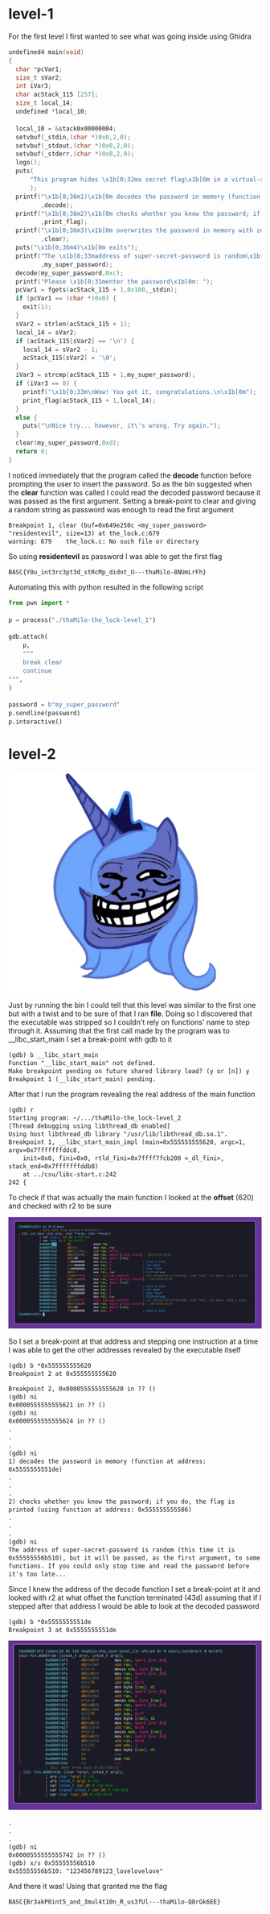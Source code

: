 # level-1

For the first level I first wanted to see what was going inside using Ghidra

```c
undefined4 main(void)
{
  char *pcVar1;
  size_t sVar2;
  int iVar3;
  char acStack_115 [257];
  size_t local_14;
  undefined *local_10;
  
  local_10 = &stack0x00000004;
  setvbuf(_stdin,(char *)0x0,2,0);
  setvbuf(_stdout,(char *)0x0,2,0);
  setvbuf(_stderr,(char *)0x0,2,0);
  logo();
  puts(
      "This program hides \x1b[0;32ma secret flag\x1b[0m in a virtual-safe protected by a \x1b[0;33m super-secret-password\x1b[0m (it\'s so good that \x1b[1;37ma lot of people use it!\x1b[0m) and  does the following:"
      );
  printf("\x1b[0;36m1)\x1b[0m decodes the password in memory (function at address: \x1b[0;35m%p\x1b[ 0m)\n"
         ,decode);
  printf("\x1b[0;36m2)\x1b[0m checks whether you know the password; if you do, the flag is printed ( using function at address: \x1b[0;35m%p)\n"
         ,print_flag);
  printf("\x1b[0;36m3)\x1b[0m overwrites the password in memory with zeroes (function at address: \x 1b[0;35m%p\x1b[0m)\n"
         ,clear);
  puts("\x1b[0;36m4)\x1b[0m exits");
  printf("The \x1b[0;33maddress of super-secret-password is random\x1b[0m (this time it is \x1b[0;35 m%p\x1b[0m), but it will be passed, as the first argument, to some functions. If you could only st op time and read the password before it\'s too late...\n\n"
         ,my_super_password);
  decode(my_super_password,0xc);
  printf("Please \x1b[0;31menter the password\x1b[0m: ");
  pcVar1 = fgets(acStack_115 + 1,0x100,_stdin);
  if (pcVar1 == (char *)0x0) {
    exit(1);
  }
  sVar2 = strlen(acStack_115 + 1);
  local_14 = sVar2;
  if (acStack_115[sVar2] == '\n') {
    local_14 = sVar2 - 1;
    acStack_115[sVar2] = '\0';
  }
  iVar3 = strcmp(acStack_115 + 1,my_super_password);
  if (iVar3 == 0) {
    printf("\x1b[0;33m\nWow! You got it, congratulations.\n\x1b[0m");
    print_flag(acStack_115 + 1,local_14);
  }
  else {
    puts("\nNice try... however, it\'s wrong. Try again.");
  }
  clear(my_super_password,0xd);
  return 0;
}
```

I noticed immediately that the program called the **decode** function before prompting the user to insert the password.
So as the bin suggested when the **clear** function was called I could read the decoded password because it was passed as the first argument.
Setting a break-point to clear and giving a random string as password was enough to read the first argument

```
Breakpoint 1, clear (buf=0x649e250c <my_super_password> "residentevil", size=13) at the_lock.c:679
warning: 679    the_lock.c: No such file or directory
```

So using **residentevil** as password I was able to get the first flag

```
BASC{Y0u_int3rc3pt3d_stRcMp_didnt_U---thaMilo-8NUmLrFh}
```

Automating this with python resulted in the following script

```python
from pwn import *

p = process("./thaMilo-the_lock-level_1")

gdb.attach(
    p,
    """
    break clear
    continue
""",
)

password = b"my_super_password"
p.sendline(password)
p.interactive()
```

# level-2

![](./imgs/unicorn.png)

Just by running the bin I could tell that this level was similar to the first one but with a twist and to be sure of that I ran **file**.
Doing so I discovered that the executable was stripped so I couldn't rely on functions' name to step through it.
Assuming that the first call made by the program was to \_\_libc_start_main I set a break-point with gdb to it

```
(gdb) b __libc_start_main
Function "__libc_start_main" not defined.
Make breakpoint pending on future shared library load? (y or [n]) y
Breakpoint 1 (__libc_start_main) pending.
```

After that I run the program revealing the real address of the main function

```
(gdb) r
Starting program: ~/.../thaMilo-the_lock-level_2
[Thread debugging using libthread_db enabled]
Using host libthread_db library "/usr/lib/libthread_db.so.1".
Breakpoint 1, __libc_start_main_impl (main=0x555555555620, argc=1, argv=0x7fffffffddc8,
    init=0x0, fini=0x0, rtld_fini=0x7ffff7fcb200 <_dl_fini>, stack_end=0x7fffffffddb8)
    at ../csu/libc-start.c:242
242	{
```

To check if that was actually the main function I looked at the **offset** (620) and checked with r2 to be sure

![](./imgs/r2_lock2.png)

So I set a break-point at that address and stepping one instruction at a time I was able to get the other addresses revealed by the executable itself

```
(gdb) b *0x555555555620
Breakpoint 2 at 0x555555555620
```

```
Breakpoint 2, 0x0000555555555620 in ?? ()
(gdb) ni
0x0000555555555621 in ?? ()
(gdb) ni
0x0000555555555624 in ?? ()
.
.
.
(gdb) ni
1) decodes the password in memory (function at address: 0x5555555551de)
.
.
.
2) checks whether you know the password; if you do, the flag is printed (using function at address: 0x555555555506)
.
.
.
(gdb) ni
The address of super-secret-password is random (this time it is 0x55555556b510), but it will be passed, as the first argument, to some functions. If you could only stop time and read the password before it's too late...
```

Since I knew the address of the decode function I set a break-point at it and looked with r2 at what offset the function terminated (43d) assuming that if I stepped after that address I would be able to look at the decoded password

```
(gdb) b *0x5555555551de
Breakpoint 3 at 0x5555555551de
```

![](./imgs/decode_fun_end_lock2.png)

```
.
.
.
(gdb) ni
0x0000555555555742 in ?? ()
(gdb) x/s 0x55555556b510
0x55555556b510:	"123456789123_lovelovelove"
```

And there it was! Using that granted me the flag

```
BASC{Br3akP0int5_and_3mul4t10n_R_us3fUl---thaMilo-Q8rGk6EE}
```